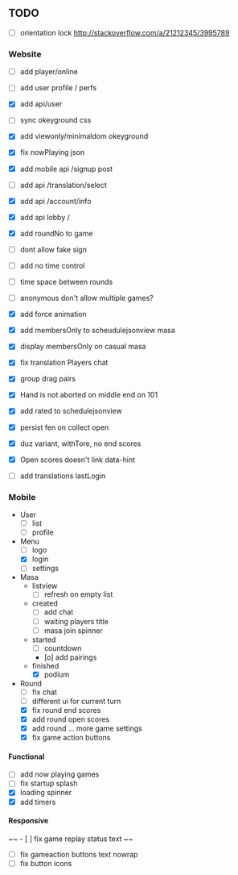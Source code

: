 ## TODO

- [ ] orientation lock http://stackoverflow.com/a/21212345/3995789

### Website

- [ ] add player/online
- [ ] add user profile / perfs
- [x] add api/user
- [ ] sync okeyground css
- [x] add viewonly/minimaldom okeyground
- [x] fix nowPlaying json
- [x] add mobile api /signup post
- [ ] add api /translation/select
- [x] add api /account/info
- [x] add api lobby /
- [x] add roundNo to game
- [ ] dont allow fake sign
- [ ] add no time control
- [ ] time space between rounds
- [ ] anonymous don't allow multiple games?

- [x] add force animation
- [x] add membersOnly to scheudulejsonview masa
- [x] display membersOnly on casual masa
- [x] fix translation Players chat

- [x] group drag pairs
- [x] Hand is not aborted on middle end on 101
- [x] add rated to schedulejsonview
- [x] persist fen on collect open
- [x] duz variant, withTore, no end scores
- [x] Open scores doesn't link data-hint
- [ ] add translations
    lastLogin

### Mobile

* User
  - [ ] list
  - [ ] profile

* Menu
  - [ ] logo
  - [x] login
  - [ ] settings

* Masa
  * listview
    - [ ] refresh on empty list
  * created
    - [ ] add chat
    - [ ] waiting players title
    - [ ] masa join spinner
  * started
    - [ ] countdown
    - [o] add pairings
  * finished
    - [x] podium

* Round
  - [ ] fix chat
  - [ ] different ui for current turn
  - [x] fix round end scores
  - [x] add round open scores
  - [x] add round ... more game settings
  - [x] fix game action buttons

#### Functional
  - [ ] add now playing games
  - [ ] fix startup splash
  - [x] loading spinner
  - [x] add timers

  #### Responsive
  ~~ - [ ] fix game replay status text ~~
  - [ ] fix gameaction buttons text nowrap
  - [ ] fix button icons

